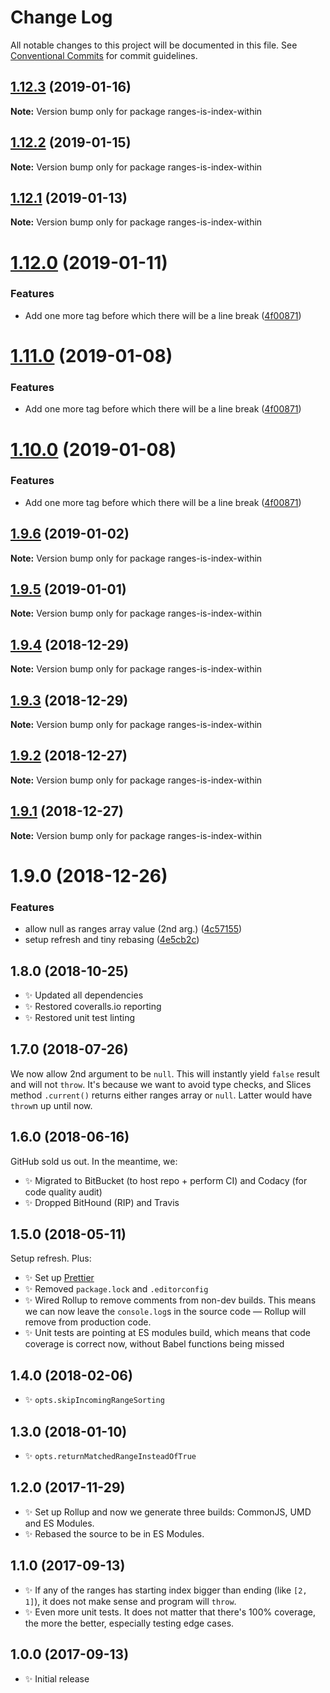 # Change Log

All notable changes to this project will be documented in this file.
See [Conventional Commits](https://conventionalcommits.org) for commit guidelines.

## [1.12.3](https://bitbucket.org/codsen/codsen/src/master/packages/ranges-is-index-within/compare/ranges-is-index-within@1.12.2...ranges-is-index-within@1.12.3) (2019-01-16)

**Note:** Version bump only for package ranges-is-index-within





## [1.12.2](https://bitbucket.org/codsen/codsen/src/master/packages/ranges-is-index-within/compare/ranges-is-index-within@1.12.1...ranges-is-index-within@1.12.2) (2019-01-15)

**Note:** Version bump only for package ranges-is-index-within

## [1.12.1](https://bitbucket.org/codsen/codsen/src/master/packages/ranges-is-index-within/compare/ranges-is-index-within@1.12.0...ranges-is-index-within@1.12.1) (2019-01-13)

**Note:** Version bump only for package ranges-is-index-within

# [1.12.0](https://bitbucket.org/codsen/codsen/src/master/packages/ranges-is-index-within/compare/ranges-is-index-within@1.9.6...ranges-is-index-within@1.12.0) (2019-01-11)

### Features

- Add one more tag before which there will be a line break ([4f00871](https://bitbucket.org/codsen/codsen/src/master/packages/ranges-is-index-within/commits/4f00871))

# [1.11.0](https://bitbucket.org/codsen/codsen/src/master/packages/ranges-is-index-within/compare/ranges-is-index-within@1.9.6...ranges-is-index-within@1.11.0) (2019-01-08)

### Features

- Add one more tag before which there will be a line break ([4f00871](https://bitbucket.org/codsen/codsen/src/master/packages/ranges-is-index-within/commits/4f00871))

# [1.10.0](https://bitbucket.org/codsen/codsen/src/master/packages/ranges-is-index-within/compare/ranges-is-index-within@1.9.6...ranges-is-index-within@1.10.0) (2019-01-08)

### Features

- Add one more tag before which there will be a line break ([4f00871](https://bitbucket.org/codsen/codsen/src/master/packages/ranges-is-index-within/commits/4f00871))

## [1.9.6](https://bitbucket.org/codsen/codsen/src/master/packages/ranges-is-index-within/compare/ranges-is-index-within@1.9.5...ranges-is-index-within@1.9.6) (2019-01-02)

**Note:** Version bump only for package ranges-is-index-within

## [1.9.5](https://bitbucket.org/codsen/codsen/src/master/packages/ranges-is-index-within/compare/ranges-is-index-within@1.9.4...ranges-is-index-within@1.9.5) (2019-01-01)

**Note:** Version bump only for package ranges-is-index-within

## [1.9.4](https://bitbucket.org/codsen/codsen/src/master/packages/ranges-is-index-within/compare/ranges-is-index-within@1.9.3...ranges-is-index-within@1.9.4) (2018-12-29)

**Note:** Version bump only for package ranges-is-index-within

## [1.9.3](https://bitbucket.org/codsen/codsen/src/master/packages/ranges-is-index-within/compare/ranges-is-index-within@1.9.2...ranges-is-index-within@1.9.3) (2018-12-29)

**Note:** Version bump only for package ranges-is-index-within

## [1.9.2](https://bitbucket.org/codsen/codsen/src/master/packages/ranges-is-index-within/compare/ranges-is-index-within@1.9.1...ranges-is-index-within@1.9.2) (2018-12-27)

**Note:** Version bump only for package ranges-is-index-within

## [1.9.1](https://bitbucket.org/codsen/codsen/src/master/packages/ranges-is-index-within/compare/ranges-is-index-within@1.9.0...ranges-is-index-within@1.9.1) (2018-12-27)

**Note:** Version bump only for package ranges-is-index-within

# 1.9.0 (2018-12-26)

### Features

- allow null as ranges array value (2nd arg.) ([4c57155](https://bitbucket.org/codsen/codsen/src/master/packages/ranges-is-index-within/commits/4c57155))
- setup refresh and tiny rebasing ([4e5cb2c](https://bitbucket.org/codsen/codsen/src/master/packages/ranges-is-index-within/commits/4e5cb2c))

## 1.8.0 (2018-10-25)

- ✨ Updated all dependencies
- ✨ Restored coveralls.io reporting
- ✨ Restored unit test linting

## 1.7.0 (2018-07-26)

We now allow 2nd argument to be `null`. This will instantly yield `false` result and will not `throw`. It's because we want to avoid type checks, and Slices method `.current()` returns either ranges array or `null`. Latter would have `throw`n up until now.

## 1.6.0 (2018-06-16)

GitHub sold us out. In the meantime, we:

- ✨ Migrated to BitBucket (to host repo + perform CI) and Codacy (for code quality audit)
- ✨ Dropped BitHound (RIP) and Travis

## 1.5.0 (2018-05-11)

Setup refresh. Plus:

- ✨ Set up [Prettier](https://prettier.io)
- ✨ Removed `package.lock` and `.editorconfig`
- ✨ Wired Rollup to remove comments from non-dev builds. This means we can now leave the `console.log`s in the source code — Rollup will remove from production code.
- ✨ Unit tests are pointing at ES modules build, which means that code coverage is correct now, without Babel functions being missed

## 1.4.0 (2018-02-06)

- ✨ `opts.skipIncomingRangeSorting`

## 1.3.0 (2018-01-10)

- ✨ `opts.returnMatchedRangeInsteadOfTrue`

## 1.2.0 (2017-11-29)

- ✨ Set up Rollup and now we generate three builds: CommonJS, UMD and ES Modules.
- ✨ Rebased the source to be in ES Modules.

## 1.1.0 (2017-09-13)

- ✨ If any of the ranges has starting index bigger than ending (like `[2, 1]`), it does not make sense and program will `throw`.
- ✨ Even more unit tests. It does not matter that there's 100% coverage, the more the better, especially testing edge cases.

## 1.0.0 (2017-09-13)

- ✨ Initial release
